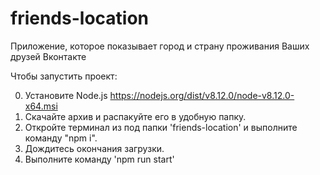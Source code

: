 # friends-location

Приложение, которое показывает город и страну проживания Ваших друзей Вконтакте

Чтобы запустить проект:

0. Установите Node.js https://nodejs.org/dist/v8.12.0/node-v8.12.0-x64.msi
1. Скачайте архив и распакуйте его в удобную папку.
2. Откройте терминал из под папки 'friends-location' и выполните команду "npm i".
3. Дождитесь окончания загрузки.
4. Выполните команду 'npm run start'
